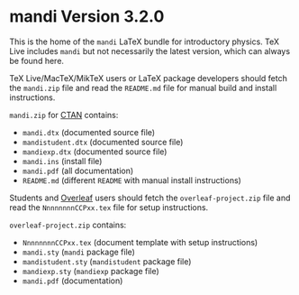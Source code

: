 # mandi Version 3.2.0

This is  the home of the  `mandi`  LaTeX bundle for introductory physics. 
TeX Live includes `mandi` but  not  necessarily the latest version, which 
can always be found here.

TeX Live/MacTeX/MikTeX users or LaTeX package developers should fetch the 
`mandi.zip` file and read the `README.md` file for manual build and install
instructions.

`mandi.zip` for [CTAN](https://www.ctan.org) contains:
 
- `mandi.dtx`        (documented source file)
- `mandistudent.dtx` (documented source file)
- `mandiexp.dtx`     (documented source file)
- `mandi.ins`        (install file)
- `mandi.pdf`        (all documentation)
- `README.md`        (different `README` with manual install instructions)
  
Students and [Overleaf](https://www.overleaf.com) users should fetch the 
`overleaf-project.zip` file and read the `NnnnnnnnCCPxx.tex` file for setup 
instructions.

`overleaf-project.zip` contains:
 
- `NnnnnnnnCCPxx.tex` (document template with setup instructions)
- `mandi.sty`         (`mandi` package file)
- `mandistudent.sty`  (`mandistudent` package file)
- `mandiexp.sty`      (`mandiexp` package file)
- `mandi.pdf`         (documentation)

